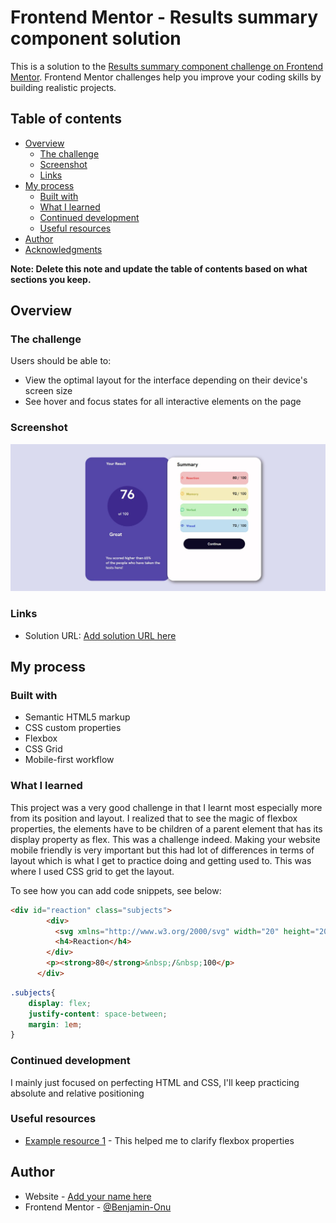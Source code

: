 # Frontend Mentor - Results summary component solution

This is a solution to the [Results summary component challenge on Frontend Mentor](https://www.frontendmentor.io/challenges/results-summary-component-CE_K6s0maV). Frontend Mentor challenges help you improve your coding skills by building realistic projects. 

## Table of contents

- [Overview](#overview)
  - [The challenge](#the-challenge)
  - [Screenshot](#screenshot)
  - [Links](#links)
- [My process](#my-process)
  - [Built with](#built-with)
  - [What I learned](#what-i-learned)
  - [Continued development](#continued-development)
  - [Useful resources](#useful-resources)
- [Author](#author)
- [Acknowledgments](#acknowledgments)

**Note: Delete this note and update the table of contents based on what sections you keep.**

## Overview

### The challenge

Users should be able to:

- View the optimal layout for the interface depending on their device's screen size
- See hover and focus states for all interactive elements on the page

### Screenshot

![](/finished-work.jpg)

### Links

- Solution URL: [Add solution URL here](https://benjamin-onu.github.io/result-summary-component-main/)
## My process

### Built with

- Semantic HTML5 markup
- CSS custom properties
- Flexbox
- CSS Grid
- Mobile-first workflow

### What I learned

This project was a very good challenge in that I learnt most especially more from its position and layout. I realized that to see the magic of flexbox properties, the elements have to be children of a parent element that has its display property as flex. This was a challenge indeed.
Making your website mobile friendly is very important but this had lot of differences in terms of layout which is what I get to practice doing and getting used to. This was where I used CSS grid to get the layout.

To see how you can add code snippets, see below:

```html
<div id="reaction" class="subjects">
        <div>
          <svg xmlns="http://www.w3.org/2000/svg" width="20" height="20" fill="none" viewBox="0 0 20 20"><path stroke="#F55" stroke-linecap="round" stroke-linejoin="round" stroke-width="1.25" d="M10.833 8.333V2.5l-6.666 9.167h5V17.5l6.666-9.167h-5Z"/></svg>
          <h4>Reaction</h4>
        </div>
        <p><strong>80</strong>&nbsp;/&nbsp;100</p>
      </div>
```
```css
.subjects{
    display: flex;
    justify-content: space-between;
    margin: 1em;
}
```

### Continued development
I mainly just focused on perfecting HTML and CSS, I'll keep practicing absolute and relative positioning

### Useful resources
- [Example resource 1]([https://flexboxfroggy.com/]) - This helped me to clarify flexbox properties

## Author

- Website - [Add your name here](https://www.your-site.com)
- Frontend Mentor - [@Benjamin-Onu]([https://www.frontendmentor.io/profile/Benjamin-Onu])
